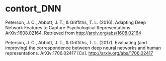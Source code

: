 # contort_DNN
Peterson, J. C., Abbott, J. T., & Griffiths, T. L. (2016). Adapting Deep
Network Features to Capture Psychological Representations. ArXiv:1608.02164.
Retrieved from http://arxiv.org/abs/1608.02164

Peterson, J. C., Abbott, J. T., & Griffiths, T. L. (2017). Evaluating (and improving) the correspondence between deep neural networks and human representations. ArXiv:1706.02417 [Cs]. http://arxiv.org/abs/1706.02417

